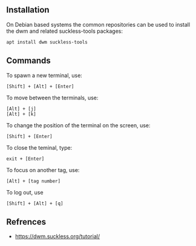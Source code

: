 
## Installation

On Debian based systems the common repositories can be used to install the dwm and related suckless-tools packages:

    apt install dwm suckless-tools
    
## Commands

To spawn a new terminal, use:

    [Shift] + [Alt] + [Enter]

To move between the terminals, use:

    [Alt] + [j]
    [Alt] + [k]

To change the position of the terminal on the screen, use:
    
    [Shift] + [Enter]

To close the teminal, type:

    exit + [Enter]

To focus on another tag, use:

    [Alt] + [tag number]

To log out, use

    [Shift] + [Alt] + [q]

## Refrences

* https://dwm.suckless.org/tutorial/
